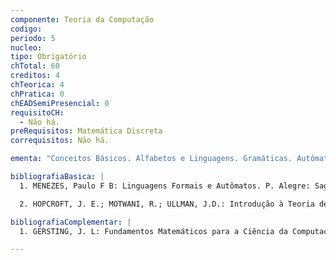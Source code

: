 ```yaml
---
componente: Teoria da Computação
codigo: 
periodo: 5
nucleo:
tipo: Obrigatório
chTotal: 60 
creditos: 4
chTeorica: 4 
chPratica: 0 
chEADSemiPresencial: 0
requisitoCH:
  - Não há.
preRequisitos: Matemática Discreta
correquisitos: Não há.

ementa: "Conceitos Básicos. Alfabetos e Linguagens. Gramáticas. Autômatos Finitos; Linguagens Regulares. Linguagens Livres de Contexto; Autômato de Pilhas; Gramáticas Livre de Contexto Ambígua. Formas Normais. Linguagens Recursivamente Enumeráveis e Sensíveis ao Contexto. Hierarquia de Chomsky. Indecidibilidade."

bibliografiaBasica: |
  1. MENEZES, Paulo F B: Linguagens Formais e Autômatos. P. Alegre: Sagra Luzzatto, 2005 (5a. edição).

  2. HOPCROFT, J. E.; MOTWANI, R.; ULLMAN, J.D.: Introdução à Teoria de Autômatos, Linguagens e Computação. Rio de Janeiro: Elsevier, 2002.

bibliografiaComplementar: |
  1. GERSTING, J. L: Fundamentos Matemáticos para a Ciência da Computação. Rio de Janeiro: LTC, 2008 (5. edição).

---
```

